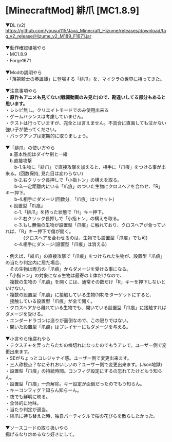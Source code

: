 # [MinecraftMod] 緋爪 [MC1.8.9]

▼DL (v2)<br>
https://github.com/yousui115/Java_Minecraft_Hizume/releases/download/tag_v2_release/Hizume_v2_M189_F1671.jar<br>
<br>
▼動作確認環境やら<br>
・MC1.8.9<br>
・Forge1671<br>
<br>
▼Modの説明やら<br>
・「落第騎士の英雄譚」に登場する「緋爪」を、マイクラの世界に持ってきた。<br>
<br>
▼注意事項やら<br>
・<b>原作もアニメも見てない(戦闘動画のみ見た)ので、勘違いしてる部分もあると思います。</b><br>
・レシピ無し。クリエイトモードでのみ使用出来る<br>
・ゲームバランスは考慮していません。<br>
・テストは行っていますが、完全とは言えません。不具合に直面しても泣かない強い子が使ってください。<br>
・バックアップは定期的に取りましょう。<br>
<br>
▼「緋爪」の使い方やら<br>
　a.基本性能はダイヤ剣と一緒<br>
　b.直接攻撃<br>
　　b-1.生物に「緋爪」で直接攻撃を加えると、相手に「爪痕」をつける事が出来る。(回数保持, 見た目は変わらない)<br>
　　b-2.右クリック長押しで「小指トン」の構えを取る。<br>
　　b-3.一定距離内にいる「爪痕」のついた生物にクロスヘアを合わせ、「R」キー押下。<br>
　　b-4.相手にダメージ(回数分, 「爪痕」はリセット)<br>
　c.設置型「爪痕」<br>
　　c-1.「緋爪」を持った状態で「H」キー押下。<br>
　　c-2.右クリック長押しで「小指トン」の構えを取る。<br>
　　c-3.もし無傷の生物が設置型「爪痕」に触れており、クロスヘアが合っていれば、「R」キー押下で傷が開く。<br>
　　　　(クロスヘアを合わせるのは、生物でも設置型「爪痕」でも可)<br>
　　c-4.相手にダメージ(設置型「爪痕」は消える)<br>
<br>
・例えば、「緋爪」の直接攻撃で「爪痕」をつけられた生物が、設置型「爪痕」の当たり判定内に居た場合、<br>
　その生物は両方の「爪痕」からダメージを受ける事になる。<br>
・「小指トン」の対象になる生物は最寄の１体だけなので、<br>
　複数の生物の「爪痕」を開くには、通常その数だけ「R」キーを押下しないといけない。<br>
・複数の設置型「爪痕」に接触している生物(1体)をターゲットにすると、<br>
　接触している設置型「爪痕」が全て開く。<br>
・クロスヘアから離れている生物でも、開いている設置型「爪痕」に接触すればダメージを受ける。<br>
・エンダードラゴンは造りが面倒なので、この限りではない。<br>
・開いた設置型「爪痕」はプレイヤーにもダメージを与える。<br>
<br>
▼小言やら後腐れやら<br>
・テクスチャを弄ったらただの棒切れになったのでもうアレで。ユーザー側で変更出来ます。<br>
・SEがちょっとコレジャナイ感。ユーザー側で変更出来ます。<br>
・三人称視点？なにそれおいしいの？ユーザー側で変更出来ます。(Json地獄)<br>
・設置型「爪痕」の持続時間。コンフィグ設定にするの忘れてたけどもう知らん。<br>
・設置型「爪痕」一斉解除。キー設定が面倒だったのでもう知らん。<br>
・キーコンフィグ？知らん知らーん。<br>
・夜でも鮮明に映る。<br>
・全体的に地味。<br>
・当たり判定が適当。<br>
・緋爪に持ち替えた時、独自パーティクルで桜の花びらを散らしたかった。<br>
<br>
▼ソースコードの取り扱いやら<br>
揚げるなり炒めるなり好きにして。<br>
